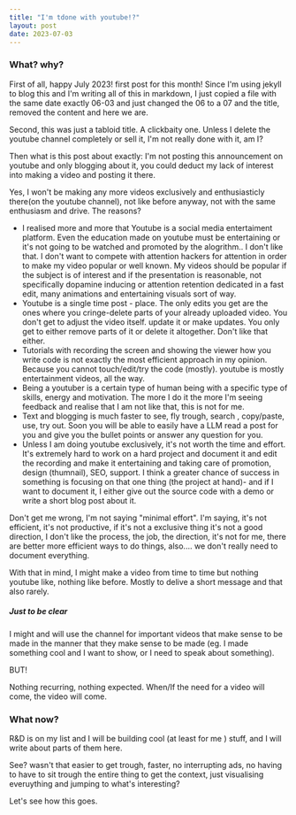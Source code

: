 ```yaml
---
title: "I'm tdone with youtube!?"
layout: post
date: 2023-07-03
---
```


### What? why?

First of all, happy July 2023! first post for this month! Since I'm using jekyll to blog this and I'm writing all of this in markdown, I just copied a file with the same date exactly 06-03 and just changed the 06 to a 07 and the title, removed the content and here we are.

Second, this was just a tabloid title. A clickbaity one. Unless I delete the youtube channel completely or sell it, I'm not really done with it, am I?

Then what is this post about exactly:  I'm not posting this announcement on youtube and only blogging about it, you could deduct my lack of interest into making a video and posting it there.

Yes, I won't be making any more videos exclusively and enthusiasticly there(on the youtube channel), not like before anyway, not with the same enthusiasm and drive. The reasons?

* I realised more and more that Youtube is a social media entertaiment platform. Even the education made on youtube must be entertaining or it's not going to be watched and promoted by the alogrithm.. I don't like that. I don't want to compete with attention hackers for attention in order to make my video popular or well known. My videos should be popular if the subject is of interest and if the presentation is reasonable, not specifically dopamine inducing or attention retention dedicated in a fast edit, many animations and entertaining visuals sort of way.
* Youtube is a single time post - place. The only edits you get are the ones where you cringe-delete parts of your already uploaded video. You don't get to adjust the video itself. update it or make updates. You only get to either remove parts of it or delete it altogether. Don't like that either.
* Tutorials with recording the screen and showing the viewer how you write code is not exactly the most efficient approach in my opinion. Because you cannot touch/edit/try the code (mostly). youtube is mostly  entertainment videos, all the way.
* Being a youtuber is a certain type of human being with a specific type of skills, energy and motivation. The more I do it the more I'm seeing feedback and realise that I am not like that, this is not for me.
* Text and blogging is much faster to see, fly trough, search , copy/paste, use, try out. Soon you will be able to easily have a LLM read a post for you and give you the bullet points or answer any question for you.
* Unless I am doing youtube exclusively, it's not worth the time and effort. It's extremely hard to work on a hard project and document it and edit the recording and make it entertaining and taking care of promotion, design (thumnail), SEO, support. I think a greater chance of success in something is focusing on that one thing (the project at hand)- and if I want to document it, I either give out the source code with a demo or write a short blog post about it.

Don't get me wrong, I'm not saying "minimal effort". I'm saying, it's not efficient, it's not productive, if it's not a exclusive thing it's not a good direction, I don't like the process, the job, the direction, it's not for me, there are better more efficient ways to do things, also.... we don't really need to document everything.

With that in mind, I might make a video from time to time but nothing youtube like, nothing like before. Mostly to delive a short message and that also rarely.

##### Just to be clear


I might and will use the channel for important videos that make sense to be made in the manner that they make sense to be made (eg. I made something cool and I want to show, or I need to speak about something).

BUT!

Nothing recurring, nothing expected. 
When/If the need for a video will come, the video will come.

### What now?

R&D is on my list and I will be building cool (at least for me ) stuff, and I will write about parts of them here.

See? wasn't that easier to get trough, faster, no interrupting ads, no having to have to sit trough the entire thing to get the context, just visualising everuything and jumping to what's interesting?

Let's see how this goes.
